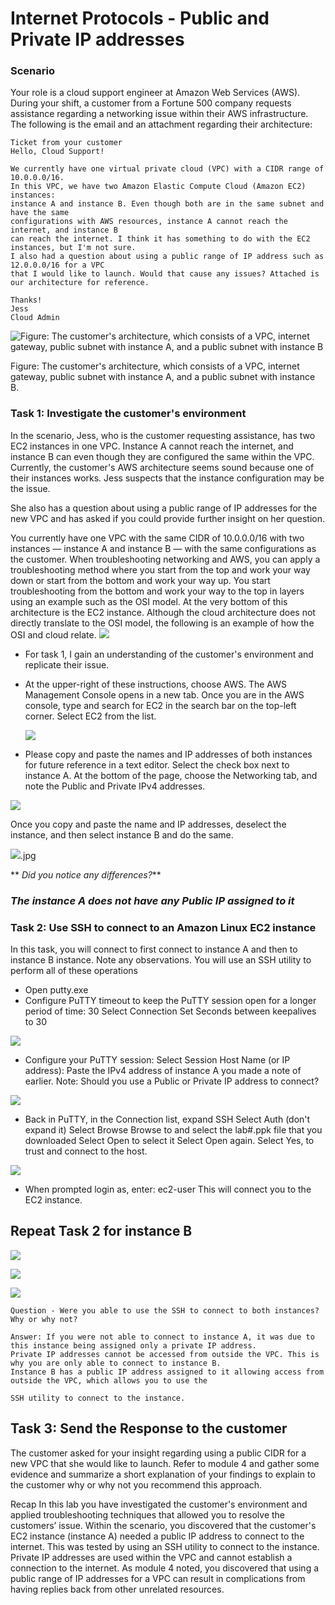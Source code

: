 # Internet Protocols - Public and Private IP addresses

### Scenario
Your role is a cloud support engineer at Amazon Web Services (AWS). During your shift, a customer from a Fortune 500 company requests assistance regarding a networking issue within their AWS infrastructure. The following is the email and an attachment regarding their architecture:
```
Ticket from your customer
Hello, Cloud Support!

We currently have one virtual private cloud (VPC) with a CIDR range of 10.0.0.0/16. 
In this VPC, we have two Amazon Elastic Compute Cloud (Amazon EC2) instances:
instance A and instance B. Even though both are in the same subnet and have the same 
configurations with AWS resources, instance A cannot reach the internet, and instance B
can reach the internet. I think it has something to do with the EC2 instances, but I'm not sure.
I also had a question about using a public range of IP address such as 12.0.0.0/16 for a VPC 
that I would like to launch. Would that cause any issues? Attached is our architecture for reference.

Thanks!
Jess
Cloud Admin
```

![Figure: The customer's architecture, which consists of a VPC, internet gateway, public subnet with instance A, and a public subnet with instance B](https://github.com/femifoly/AWS-Projects/blob/main/AWS%20Projects/IP/Arch.jpg)

Figure: The customer's architecture, which consists of a VPC, internet gateway, public subnet with instance A, and a public subnet with instance B.

### Task 1: Investigate the customer's environment
In the scenario, Jess, who is the customer requesting assistance, has two EC2 instances in one VPC. Instance A cannot reach the internet, and instance B can even though they are configured the same within the VPC. Currently, the customer's AWS architecture seems sound because one of their instances works. Jess suspects that the instance configuration may be the issue.

She also has a question about using a public range of IP addresses for the new VPC and has asked if you could provide further insight on her question.

You currently have one VPC with the same CIDR of 10.0.0.0/16 with two instances — instance A and instance B — with the same configurations as the customer. When troubleshooting networking and AWS, you can apply a troubleshooting method where you start from the top and work your way down or start from the bottom and work your way up. You start troubleshooting from the bottom and work your way to the top in layers using an example such as the OSI model. At the very bottom of this architecture is the EC2 instance. Although the cloud architecture does not directly translate to the OSI model, the following is an example of how the OSI and cloud relate.
![](https://github.com/femifoly/AWS-Projects/blob/main/AWS%20Projects/IP/osi.jpg)

* For task 1, I gain an understanding of the customer's environment and replicate their issue.
* At the upper-right of these instructions, choose AWS. The AWS Management Console opens in a new tab.
  Once you are in the AWS console, type and search for EC2 in the search bar on the top-left corner. Select EC2 from the list.
  
  ![](https://github.com/femifoly/AWS-Projects/blob/main/AWS%20Projects/IP/ec2.jpg)
  
* Please copy and paste the names and IP addresses of both instances for future reference in a text editor. 
  Select the check box next to instance A. At the bottom of the page, choose the Networking tab, and note the Public and Private IPv4 addresses.
  
![](https://github.com/femifoly/AWS-Projects/blob/main/AWS%20Projects/IP/ec2a.jpg)

Once you copy and paste the name and IP addresses, deselect the instance, and then select instance B and do the same.  

![](https://github.com/femifoly/AWS-Projects/blob/main/AWS%20Projects/IP/ec2b).jpg

** *Did you notice any differences?***
### ***The instance A does not have any Public IP assigned to it***

### Task 2: Use SSH to connect to an Amazon Linux EC2 instance

In this task, you will connect to first connect to instance A and then to instance B instance. Note any observations.
You will use an SSH utility to perform all of these operations

* Open putty.exe
* Configure PuTTY timeout to keep the PuTTY session open for a longer period of time: 30
  Select Connection
  Set Seconds between keepalives to 30
  
![](https://github.com/femifoly/AWS-Projects/blob/main/AWS%20Projects/IP/putty.jpg)

* Configure your PuTTY session:
  Select Session
  Host Name (or IP address): Paste the IPv4 address of instance A you made a note of earlier. Note: Should you use a Public or Private IP address to connect?
  
![](https://github.com/femifoly/AWS-Projects/blob/main/AWS%20Projects/IP/putty1.jpg)

* Back in PuTTY, in the Connection list, expand  SSH
  Select Auth (don't expand it)
  Select Browse
  Browse to and select the lab#.ppk file that you downloaded
  Select Open to select it
  Select Open again.
  Select Yes, to trust and connect to the host.
  
![](https://github.com/femifoly/AWS-Projects/blob/main/AWS%20Projects/IP/putty2.jpg)

* When prompted login as, enter: ec2-user
This will connect you to the EC2 instance.

## Repeat Task 2 for instance B

![](https://github.com/femifoly/AWS-Projects/blob/main/AWS%20Projects/IP/puttyb.jpg)


![](https://github.com/femifoly/AWS-Projects/blob/main/AWS%20Projects/IP/puttyb1.jpg)


![](https://github.com/femifoly/AWS-Projects/blob/main/AWS%20Projects/IP/puttyb2.jpg)

```
Question - Were you able to use the SSH to connect to both instances? Why or why not?

Answer: If you were not able to connect to instance A, it was due to this instance being assigned only a private IP address.
Private IP addresses cannot be accessed from outside the VPC. This is why you are only able to connect to instance B. 
Instance B has a public IP address assigned to it allowing access from outside the VPC, which allows you to use the 

SSH utility to connect to the instance.
```
## Task 3: Send the Response to the customer

The customer asked for your insight regarding using a public CIDR for a new VPC that she would like to launch. Refer to module 4 and gather some evidence and summarize a short explanation of your findings to explain to the customer why or why not you recommend this approach.


Recap
In this lab you have investigated the customer's environment and applied troubleshooting techniques that allowed you to resolve the customers’ issue. Within the scenario, you discovered that the customer's EC2 instance (instance A) needed a public IP address to connect to the internet. This was tested by using an SSH utility to connect to the instance. Private IP addresses are used within the VPC and cannot establish a connection to the internet. As module 4 noted, you discovered that using a public range of IP addresses for a VPC can result in complications from having replies back from other unrelated resources.
